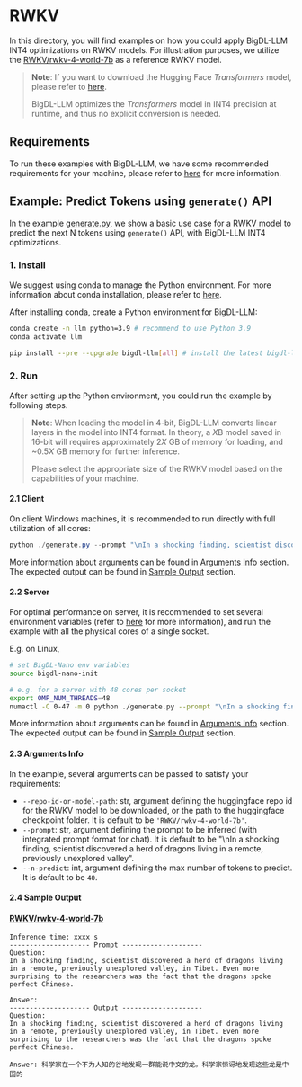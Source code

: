 # RWKV

In this directory, you will find examples on how you could apply BigDL-LLM INT4 optimizations on RWKV models. For illustration purposes, we utilize the [RWKV/rwkv-4-world-7b](https://huggingface.co/RWKV/rwkv-4-world-7b) as a reference RWKV model.

> **Note**: If you want to download the Hugging Face *Transformers* model, please refer to [here](https://huggingface.co/docs/hub/models-downloading#using-git).
>
> BigDL-LLM optimizes the *Transformers* model in INT4 precision at runtime, and thus no explicit conversion is needed.

## Requirements
To run these examples with BigDL-LLM, we have some recommended requirements for your machine, please refer to [here](../README.md#recommended-requirements) for more information.

## Example: Predict Tokens using `generate()` API
In the example [generate.py](./generate.py), we show a basic use case for a RWKV model to predict the next N tokens using `generate()` API, with BigDL-LLM INT4 optimizations.
### 1. Install
We suggest using conda to manage the Python environment. For more information about conda installation, please refer to [here](https://docs.conda.io/en/latest/miniconda.html#).

After installing conda, create a Python environment for BigDL-LLM:
```bash
conda create -n llm python=3.9 # recommend to use Python 3.9
conda activate llm

pip install --pre --upgrade bigdl-llm[all] # install the latest bigdl-llm nightly build with 'all' option
```

### 2. Run
After setting up the Python environment, you could run the example by following steps.

> **Note**: When loading the model in 4-bit, BigDL-LLM converts linear layers in the model into INT4 format. In theory, a *X*B model saved in 16-bit will requires approximately 2*X* GB of memory for loading, and ~0.5*X* GB memory for further inference.
>
> Please select the appropriate size of the RWKV model based on the capabilities of your machine.

#### 2.1 Client
On client Windows machines, it is recommended to run directly with full utilization of all cores:
```powershell
python ./generate.py --prompt "\nIn a shocking finding, scientist discovered a herd of dragons living in a remote, previously unexplored valley"
```
More information about arguments can be found in [Arguments Info](#23-arguments-info) section. The expected output can be found in [Sample Output](#24-sample-output) section.

#### 2.2 Server
For optimal performance on server, it is recommended to set several environment variables (refer to [here](../README.md#best-known-configuration-on-linux) for more information), and run the example with all the physical cores of a single socket.

E.g. on Linux,
```bash
# set BigDL-Nano env variables
source bigdl-nano-init

# e.g. for a server with 48 cores per socket
export OMP_NUM_THREADS=48
numactl -C 0-47 -m 0 python ./generate.py --prompt "\nIn a shocking finding, scientist discovered a herd of dragons living in a remote, previously unexplored valley"
```
More information about arguments can be found in [Arguments Info](#23-arguments-info) section. The expected output can be found in [Sample Output](#24-sample-output) section.

#### 2.3 Arguments Info
In the example, several arguments can be passed to satisfy your requirements:

- `--repo-id-or-model-path`: str, argument defining the huggingface repo id for the RWKV model to be downloaded, or the path to the huggingface checkpoint folder. It is default to be `'RWKV/rwkv-4-world-7b'`.
- `--prompt`: str, argument defining the prompt to be inferred (with integrated prompt format for chat). It is default to be "\nIn a shocking finding, scientist discovered a herd of dragons living in a remote, previously unexplored valley".
- `--n-predict`: int, argument defining the max number of tokens to predict. It is default to be `40`.

#### 2.4 Sample Output
#### [RWKV/rwkv-4-world-7b](https://huggingface.co/RWKV/rwkv-4-world-7b)
```log
Inference time: xxxx s
-------------------- Prompt --------------------
Question: 
In a shocking finding, scientist discovered a herd of dragons living in a remote, previously unexplored valley, in Tibet. Even more surprising to the researchers was the fact that the dragons spoke perfect Chinese.

Answer:
-------------------- Output --------------------
Question: 
In a shocking finding, scientist discovered a herd of dragons living in a remote, previously unexplored valley, in Tibet. Even more surprising to the researchers was the fact that the dragons spoke perfect Chinese.

Answer: 科学家在一个不为人知的谷地发现一群能说中文的龙。科学家惊讶地发现这些龙是中国的

```
